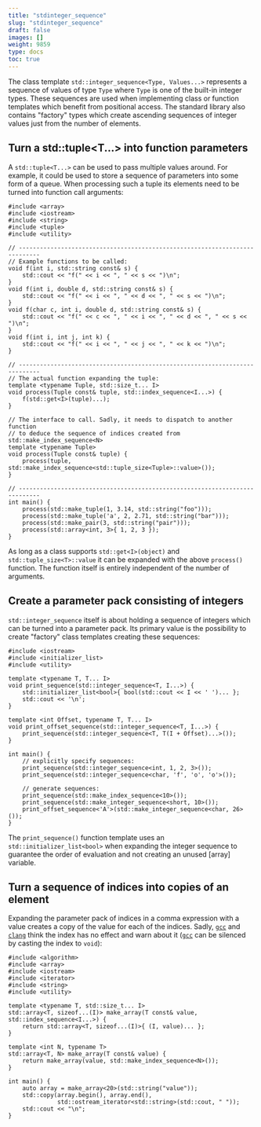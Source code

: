 ```yaml
---
title: "stdinteger_sequence"
slug: "stdinteger_sequence"
draft: false
images: []
weight: 9859
type: docs
toc: true
---
```


The class template `std::integer_sequence<Type, Values...>` represents a sequence of values of type `Type` where `Type` is one of the built-in integer types. These sequences are used when implementing class or function templates which benefit from positional access. The standard library also contains "factory" types which create ascending sequences of integer values just from the number of elements.

## Turn a std::tuple<T...> into function parameters
A `std::tuple<T...>` can be used to pass multiple values around. For example, it could be used to store a sequence of parameters into some form of a queue. When processing such a tuple its elements need to be turned into function call arguments:

    #include <array>
    #include <iostream>
    #include <string>
    #include <tuple>
    #include <utility>
    
    // ----------------------------------------------------------------------------
    // Example functions to be called:
    void f(int i, std::string const& s) {
        std::cout << "f(" << i << ", " << s << ")\n";
    }
    void f(int i, double d, std::string const& s) {
        std::cout << "f(" << i << ", " << d << ", " << s << ")\n";
    }
    void f(char c, int i, double d, std::string const& s) {
        std::cout << "f(" << c << ", " << i << ", " << d << ", " << s << ")\n";
    }
    void f(int i, int j, int k) {
        std::cout << "f(" << i << ", " << j << ", " << k << ")\n";
    }
    
    // ----------------------------------------------------------------------------
    // The actual function expanding the tuple:
    template <typename Tuple, std::size_t... I>
    void process(Tuple const& tuple, std::index_sequence<I...>) {
        f(std::get<I>(tuple)...);
    }
    
    // The interface to call. Sadly, it needs to dispatch to another function
    // to deduce the sequence of indices created from std::make_index_sequence<N>
    template <typename Tuple>
    void process(Tuple const& tuple) {
        process(tuple, std::make_index_sequence<std::tuple_size<Tuple>::value>());
    }
    
    // ----------------------------------------------------------------------------
    int main() {
        process(std::make_tuple(1, 3.14, std::string("foo")));
        process(std::make_tuple('a', 2, 2.71, std::string("bar")));
        process(std::make_pair(3, std::string("pair")));
        process(std::array<int, 3>{ 1, 2, 3 });
    }

As long as a class supports `std::get<I>(object)` and `std::tuple_size<T>::value` it can be expanded with the above `process()` function. The function itself is entirely independent of the number of arguments.

## Create a parameter pack consisting of integers
`std::integer_sequence` itself is about holding a sequence of integers which can be turned into a parameter pack. Its primary value is the possibility to create "factory" class templates creating these sequences:

    #include <iostream>
    #include <initializer_list>
    #include <utility>
    
    template <typename T, T... I>
    void print_sequence(std::integer_sequence<T, I...>) {
        std::initializer_list<bool>{ bool(std::cout << I << ' ')... };
        std::cout << '\n';
    }
    
    template <int Offset, typename T, T... I>
    void print_offset_sequence(std::integer_sequence<T, I...>) {
        print_sequence(std::integer_sequence<T, T(I + Offset)...>());
    }
    
    int main() {
        // explicitly specify sequences:
        print_sequence(std::integer_sequence<int, 1, 2, 3>());
        print_sequence(std::integer_sequence<char, 'f', 'o', 'o'>());
    
        // generate sequences:
        print_sequence(std::make_index_sequence<10>());
        print_sequence(std::make_integer_sequence<short, 10>());
        print_offset_sequence<'A'>(std::make_integer_sequence<char, 26>());
    }

The `print_sequence()` function template uses an `std::initializer_list<bool>` when expanding the integer sequence to guarantee the order of evaluation and not creating an unused [array] variable.

## Turn a sequence of indices into copies of an element
Expanding the parameter pack of indices in a comma expression with a value creates a copy of the value for each of the indices. Sadly, [`gcc`](http://gcc.gnu.org/) and [`clang`](http://clang.llvm.org/) think the index has no effect and warn about it ([`gcc`](http://gcc.gnu.org/) can be silenced by casting the index to `void`):

    #include <algorithm>
    #include <array>
    #include <iostream>
    #include <iterator>
    #include <string>
    #include <utility>
    
    template <typename T, std::size_t... I>
    std::array<T, sizeof...(I)> make_array(T const& value, std::index_sequence<I...>) {
        return std::array<T, sizeof...(I)>{ (I, value)... };
    }
    
    template <int N, typename T>
    std::array<T, N> make_array(T const& value) {
        return make_array(value, std::make_index_sequence<N>());
    }
    
    int main() {
        auto array = make_array<20>(std::string("value"));
        std::copy(array.begin(), array.end(),
                  std::ostream_iterator<std::string>(std::cout, " "));
        std::cout << "\n";
    }

